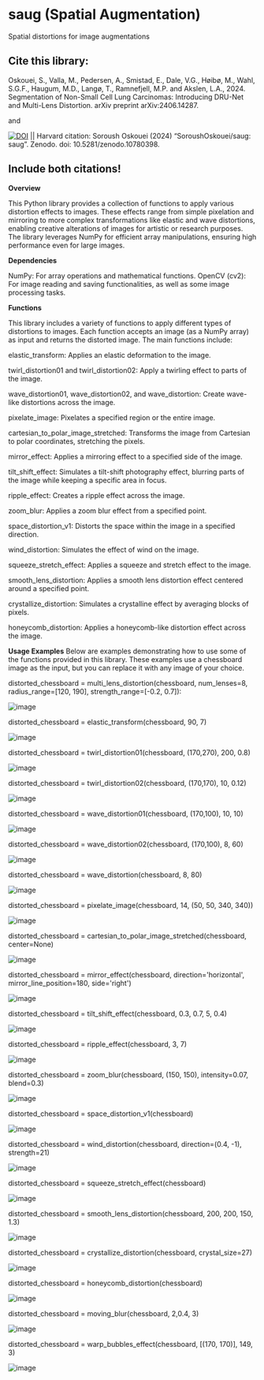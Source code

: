 # saug (Spatial Augmentation)
Spatial distortions for image augmentations

## Cite this library: 

Oskouei, S., Valla, M., Pedersen, A., Smistad, E., Dale, V.G., Høibø, M., Wahl, S.G.F., Haugum, M.D., Langø, T., Ramnefjell, M.P. and Akslen, L.A., 2024. Segmentation of Non-Small Cell Lung Carcinomas: Introducing DRU-Net and Multi-Lens Distortion. arXiv preprint arXiv:2406.14287.

and

[![DOI](https://zenodo.org/badge/767201088.svg)](https://zenodo.org/doi/10.5281/zenodo.10780397)  ||  Harvard citation: Soroush Oskouei (2024) “SoroushOskouei/saug: saug”. Zenodo. doi: 10.5281/zenodo.10780398.

## Include both citations!


**Overview**

This Python library provides a collection of functions to apply various distortion effects to images. These effects range from simple pixelation and mirroring to more complex transformations like elastic and wave distortions, enabling creative alterations of images for artistic or research purposes. The library leverages NumPy for efficient array manipulations, ensuring high performance even for large images.

**Dependencies**

NumPy: For array operations and mathematical functions.
OpenCV (cv2): For image reading and saving functionalities, as well as some image processing tasks.

**Functions**

This library includes a variety of functions to apply different types of distortions to images. Each function accepts an image (as a NumPy array) as input and returns the distorted image. The main functions include:

elastic_transform: Applies an elastic deformation to the image.

twirl_distortion01 and twirl_distortion02: Apply a twirling effect to parts of the image.

wave_distortion01, wave_distortion02, and wave_distortion: Create wave-like distortions across the image.

pixelate_image: Pixelates a specified region or the entire image.

cartesian_to_polar_image_stretched: Transforms the image from Cartesian to polar coordinates, stretching the pixels.

mirror_effect: Applies a mirroring effect to a specified side of the image.

tilt_shift_effect: Simulates a tilt-shift photography effect, blurring parts of the image while keeping a specific area in focus.

ripple_effect: Creates a ripple effect across the image.

zoom_blur: Applies a zoom blur effect from a specified point.

space_distortion_v1: Distorts the space within the image in a specified direction.

wind_distortion: Simulates the effect of wind on the image.

squeeze_stretch_effect: Applies a squeeze and stretch effect to the image.

smooth_lens_distortion: Applies a smooth lens distortion effect centered around a specified point.

crystallize_distortion: Simulates a crystalline effect by averaging blocks of pixels.

honeycomb_distortion: Applies a honeycomb-like distortion effect across the image.

**Usage Examples**
Below are examples demonstrating how to use some of the functions provided in this library. These examples use a chessboard image as the input, but you can replace it with any image of your choice.

distorted_chessboard = multi_lens_distortion(chessboard, num_lenses=8, radius_range=[120, 190], strength_range=[-0.2, 0.7]):

![image](https://github.com/user-attachments/assets/af6489b6-2fa2-4cc4-a3f2-a4c36e04fb6d)

distorted_chessboard = elastic_transform(chessboard, 90, 7)

![image](https://github.com/SoroushOskouei/saug/assets/57323986/0aa6525b-0254-4135-be3c-e8c5294c03bb)

distorted_chessboard = twirl_distortion01(chessboard, (170,270), 200, 0.8)

![image](https://github.com/SoroushOskouei/saug/assets/57323986/66136217-18f5-4599-8efa-1035a09b0cd2)

distorted_chessboard = twirl_distortion02(chessboard, (170,170), 10, 0.12)

![image](https://github.com/SoroushOskouei/saug/assets/57323986/4a8bbc71-7929-4012-a2b2-bfe6ea3aed70)

distorted_chessboard = wave_distortion01(chessboard, (170,100), 10, 10)

![image](https://github.com/SoroushOskouei/saug/assets/57323986/fb19074c-ba98-42e1-905d-f1bb2cf4c761)

distorted_chessboard = wave_distortion02(chessboard, (170,100), 8, 60)

![image](https://github.com/SoroushOskouei/saug/assets/57323986/1738d162-6a85-4d5c-89f9-42fefc03f194)

distorted_chessboard = wave_distortion(chessboard, 8, 80)

![image](https://github.com/SoroushOskouei/saug/assets/57323986/7e9186d5-158a-46ca-9540-4c5bbb26e016)

distorted_chessboard = pixelate_image(chessboard, 14, (50, 50, 340, 340))

![image](https://github.com/SoroushOskouei/saug/assets/57323986/6fe914cc-4ada-4a95-acc3-620b02c4a91d)

distorted_chessboard = cartesian_to_polar_image_stretched(chessboard, center=None)

![image](https://github.com/SoroushOskouei/saug/assets/57323986/a48db0e4-fbd8-4cd7-a00d-dd6ff71ed29c)

distorted_chessboard = mirror_effect(chessboard, direction='horizontal', mirror_line_position=180, side='right')

![image](https://github.com/SoroushOskouei/saug/assets/57323986/3c2735fe-3657-49b1-9a6c-a8f9de95456b)

distorted_chessboard = tilt_shift_effect(chessboard, 0.3, 0.7, 5, 0.4)

![image](https://github.com/SoroushOskouei/saug/assets/57323986/4a36fdc5-889f-4324-b885-e6b3c312478f)

distorted_chessboard = ripple_effect(chessboard, 3, 7)

![image](https://github.com/SoroushOskouei/saug/assets/57323986/54ee2fb8-04c1-4ee4-bad7-46dd67ce85c6)

distorted_chessboard = zoom_blur(chessboard, (150, 150), intensity=0.07, blend=0.3)

![image](https://github.com/SoroushOskouei/saug/assets/57323986/ea101c92-c71f-4019-ba8f-233feb928965)

distorted_chessboard = space_distortion_v1(chessboard)

![image](https://github.com/SoroushOskouei/saug/assets/57323986/ee25c666-bcda-4e2e-9e12-4ac50520c169)

distorted_chessboard = wind_distortion(chessboard, direction=(0.4, -1), strength=21)

![image](https://github.com/SoroushOskouei/saug/assets/57323986/914db25f-4e8f-4115-a191-9dc61d629a32)

distorted_chessboard = squeeze_stretch_effect(chessboard)

![image](https://github.com/SoroushOskouei/saug/assets/57323986/331263b6-7ca1-4a7d-8579-4acd679e7d72)

distorted_chessboard = smooth_lens_distortion(chessboard, 200, 200, 150, 1.3)

![image](https://github.com/SoroushOskouei/saug/assets/57323986/fff13976-7d36-470d-aad1-e70e67a71e4b)

distorted_chessboard = crystallize_distortion(chessboard, crystal_size=27)

![image](https://github.com/SoroushOskouei/saug/assets/57323986/d91b43df-e198-46ea-adee-f9d093f8438a)

distorted_chessboard = honeycomb_distortion(chessboard)

![image](https://github.com/SoroushOskouei/saug/assets/57323986/8dcafd5f-b272-4f8a-aa47-3b93b07e9efd)

distorted_chessboard = moving_blur(chessboard, 2,0.4, 3)

![image](https://github.com/user-attachments/assets/751f7ba1-ba3f-4a3f-8256-50db24076011)

distorted_chessboard = warp_bubbles_effect(chessboard, [(170, 170)], 149, 3)

![image](https://github.com/user-attachments/assets/449495ca-19fe-466f-90ce-4ccca53abc29)




